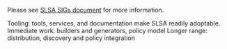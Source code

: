 Please see [SLSA SIGs document](https://docs.google.com/document/d/1L1gEJMBIvE0IbpFi23FOUByDYlItSYPPJmKdhvJQYsg/edit#heading=h.1hce59kd4nn0) for more information.

Tooling: tools, services, and documentation make SLSA readily adoptable.
Immediate work: builders and generators, policy model
Longer range: distribution, discovery and policy integration